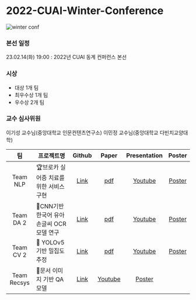 # 2022-CUAI-Winter-Conference

![winter conf](https://user-images.githubusercontent.com/48724872/223233664-fea79e9f-9a29-4c14-80c4-7d94d803673e.jpg)

### 본선 일정
23.02.14(화) 19:00 : 2022년 CUAI 동계 컨퍼런스 본선


### 시상
* 대상 1개 팀
* 최우수상 1개 팀
* 우수상 2개 팀

### 교수 심사위원
이기성 교수님(중앙대학교 인문컨텐츠연구소)
이민정 교수님(중앙대학교 다빈치교양대학)

|팀|프로젝트명|Github|Paper|Presentation|Poster|
|:---:|---|:---:|:---:|:---:|:---:|
|Team NLP|🏆브로카 실어증 치료를 위한 서비스 구현|[Link]()|[pdf]()|[Youtube]()|[Poster]()|
|Team DA 2|🥉CNN기반 한국어 유아 손글씨 OCR 모델 연구|[Link]()|[pdf]()|[Youtube]()|[Poster]()|
|Team CV 2|🥉 YOLOv5 기반 밀집도 추정|[Link]()|[pdf]()|[Youtube]()|[Poster]()|
|Team Recsys|🥈문서 이미지 기반 QA 모델|[Link]()|[Youtube]()|[Poster]()|
